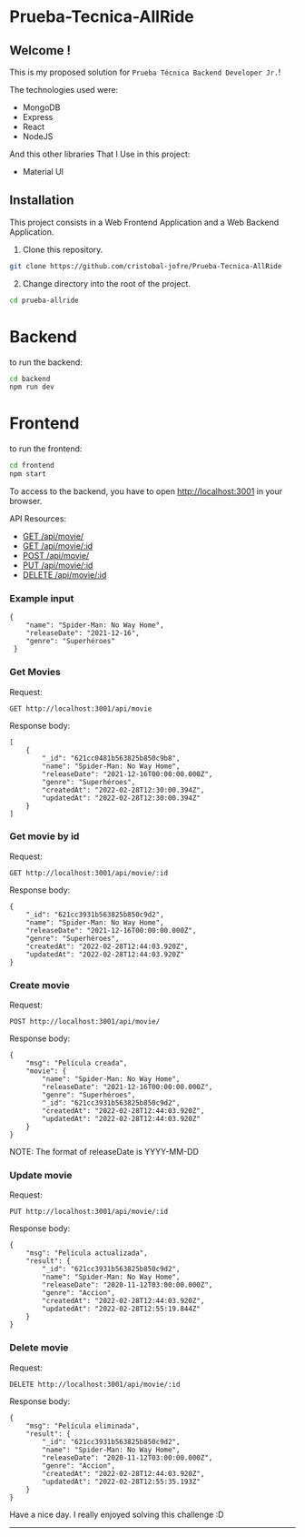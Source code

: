 # Prueba-Tecnica-AllRide

## Welcome !

This is my proposed solution for `Prueba Técnica Backend Developer Jr.`!

The technologies used were:

* MongoDB
* Express
* React
* NodeJS

And this other libraries That I Use in this project:

* Material UI

## Installation
This project consists in a Web Frontend Application and a Web Backend Application.

1. Clone this repository.

```bash
git clone https://github.com/cristobal-jofre/Prueba-Tecnica-AllRide
```

2. Change directory into the root of the project. 

```bash
cd prueba-allride
```

# Backend

to run the backend:

```bash
cd backend
npm run dev
```

# Frontend

to run the frontend:

```bash
cd frontend
npm start
```


To access to the backend, you have to open [http://localhost:3001](http://localhost:3001) in your browser.

API Resources:
 - [GET /api/movie/](#get-movies)
 - [GET /api/movie/:id](#get-movie-by-id)
 - [POST /api/movie/](#create-movie)
 - [PUT /api/movie/:id](#update-movie)
 - [DELETE /api/movie/:id](#delete-movie)

### Example input 
```
{
    "name": "Spider-Man: No Way Home",
    "releaseDate": "2021-12-16",
    "genre": "Superhéroes"
 }
```

### Get Movies 

Request:

`GET http://localhost:3001/api/movie`

Response body:

```
[
    {
        "_id": "621cc0481b563825b850c9b8",
        "name": "Spider-Man: No Way Home",
        "releaseDate": "2021-12-16T00:00:00.000Z",
        "genre": "Superhéroes",
        "createdAt": "2022-02-28T12:30:00.394Z",
        "updatedAt": "2022-02-28T12:30:00.394Z"
    }
]
```

### Get movie by id

Request:

`GET http://localhost:3001/api/movie/:id`

Response body:

```
{
    "_id": "621cc3931b563825b850c9d2",
    "name": "Spider-Man: No Way Home",
    "releaseDate": "2021-12-16T00:00:00.000Z",
    "genre": "Superhéroes",
    "createdAt": "2022-02-28T12:44:03.920Z",
    "updatedAt": "2022-02-28T12:44:03.920Z"
}
```

### Create movie

Request:

`POST http://localhost:3001/api/movie/`

Response body:

```
{
    "msg": "Película creada",
    "movie": {
        "name": "Spider-Man: No Way Home",
        "releaseDate": "2021-12-16T00:00:00.000Z",
        "genre": "Superhéroes",
        "_id": "621cc3931b563825b850c9d2",
        "createdAt": "2022-02-28T12:44:03.920Z",
        "updatedAt": "2022-02-28T12:44:03.920Z"
    }
}
```
NOTE: The format of releaseDate is YYYY-MM-DD

### Update movie

Request:

`PUT http://localhost:3001/api/movie/:id`

Response body:

```
{
    "msg": "Película actualizada",
    "result": {
        "_id": "621cc3931b563825b850c9d2",
        "name": "Spider-Man: No Way Home",
        "releaseDate": "2020-11-12T03:00:00.000Z",
        "genre": "Accion",
        "createdAt": "2022-02-28T12:44:03.920Z",
        "updatedAt": "2022-02-28T12:55:19.844Z"
    }
}
```

### Delete movie

Request:

`DELETE http://localhost:3001/api/movie/:id`

Response body:

```
{
    "msg": "Película eliminada",
    "result": {
        "_id": "621cc3931b563825b850c9d2",
        "name": "Spider-Man: No Way Home",
        "releaseDate": "2020-11-12T03:00:00.000Z",
        "genre": "Accion",
        "createdAt": "2022-02-28T12:44:03.920Z",
        "updatedAt": "2022-02-28T12:55:35.193Z"
    }
}
```

Have a nice day. I really enjoyed solving this challenge :D
****
